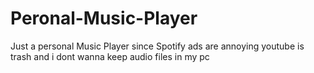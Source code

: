 # Peronal-Music-Player
Just a personal Music Player since Spotify ads are annoying youtube is trash and i dont wanna keep audio files in my pc
